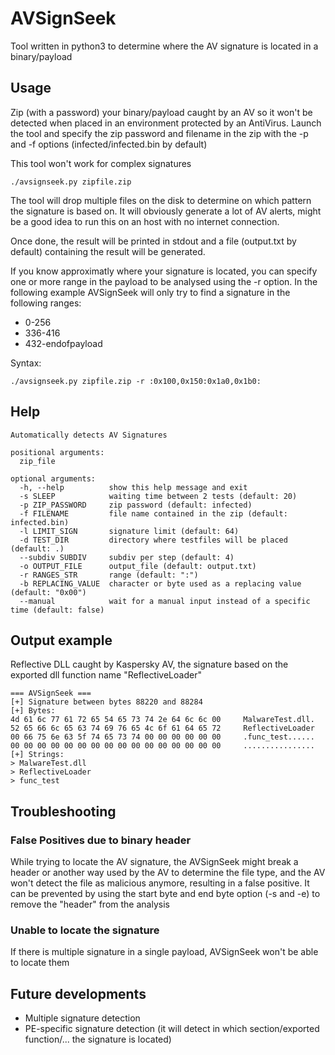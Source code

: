 # AVSignSeek
Tool written in python3 to determine where the AV signature is located in a binary/payload

## Usage 

Zip (with a password) your binary/payload caught by an AV so it won't be detected when placed in an environment protected by an AntiVirus.
Launch the tool and specify the zip password and filename in the zip with the -p and -f options (infected/infected.bin by default)

This tool won't work for complex signatures

```
./avsignseek.py zipfile.zip
```

The tool will drop multiple files on the disk to determine on which pattern the signature is based on. It will obviously generate a lot of AV alerts, might be a good idea to run this on an host with no internet connection.

Once done, the result will be printed in stdout and a file (output.txt by default) containing the result will be generated.

If you know approximatly where your signature is located, you can specify one or more range in the payload to be analysed using the -r option. In the following example AVSignSeek will only try to find a signature in the following ranges:
* 0-256
* 336-416
* 432-endofpayload

Syntax:
```
./avsignseek.py zipfile.zip -r :0x100,0x150:0x1a0,0x1b0:
```

## Help

```
Automatically detects AV Signatures

positional arguments:
  zip_file

optional arguments:
  -h, --help          show this help message and exit
  -s SLEEP            waiting time between 2 tests (default: 20)
  -p ZIP_PASSWORD     zip password (default: infected)
  -f FILENAME         file name contained in the zip (default: infected.bin)
  -l LIMIT_SIGN       signature limit (default: 64)
  -d TEST_DIR         directory where testfiles will be placed (default: .)
  --subdiv SUBDIV     subdiv per step (default: 4)
  -o OUTPUT_FILE      output_file (default: output.txt)
  -r RANGES_STR       range (default: ":")
  -b REPLACING_VALUE  character or byte used as a replacing value (default: "0x00")
  --manual            wait for a manual input instead of a specific time (default: false)
```

## Output example
Reflective DLL caught by Kaspersky AV, the signature based on the exported dll function name "ReflectiveLoader"

```
=== AVSignSeek ===
[+] Signature between bytes 88220 and 88284
[+] Bytes:
4d 61 6c 77 61 72 65 54 65 73 74 2e 64 6c 6c 00 	MalwareTest.dll.
52 65 66 6c 65 63 74 69 76 65 4c 6f 61 64 65 72 	ReflectiveLoader
00 66 75 6e 63 5f 74 65 73 74 00 00 00 00 00 00 	.func_test......
00 00 00 00 00 00 00 00 00 00 00 00 00 00 00 00 	................
[+] Strings:
> MalwareTest.dll
> ReflectiveLoader
> func_test
```

## Troubleshooting

### False Positives due to binary header

While trying to locate the AV signature, the AVSignSeek might break a header or another way used by the AV to determine the file type, and the AV won't detect the file as malicious anymore, resulting in a false positive.
It can be prevented by using the start byte and end byte option (-s and -e) to remove the "header" from the analysis

### Unable to locate the signature

If there is multiple signature in a single payload, AVSignSeek won't be able to locate them

## Future developments

* Multiple signature detection
* PE-specific signature detection (it will detect in which section/exported function/... the signature is located)
